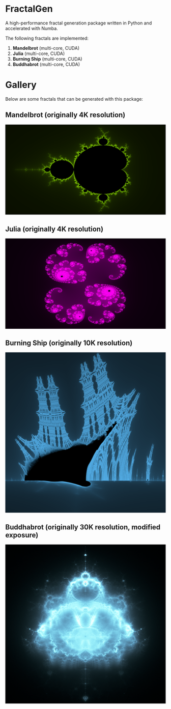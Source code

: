 # FractalGen
A high-performance fractal generation package written in Python and accelerated with Numba.

The following fractals are implemented:
1. **Mandelbrot** (multi-core, CUDA)
2. **Julia** (multi-core, CUDA)
3. **Burning Ship** (multi-core, CUDA)
4. **Buddhabrot** (multi-core, CUDA)

# Gallery
Below are some fractals that can be generated with this package:
## Mandelbrot (originally 4K resolution)
![Mandelbrot](images/mandelbrot.png)

## Julia (originally 4K resolution)
![Julia](images/julia.png)

## Burning Ship (originally 10K resolution)
![Burning_Ship](images/burningship.png)

## Buddhabrot (originally 30K resolution, modified exposure)
![Buddhabrot](images/buddhabrot.png)